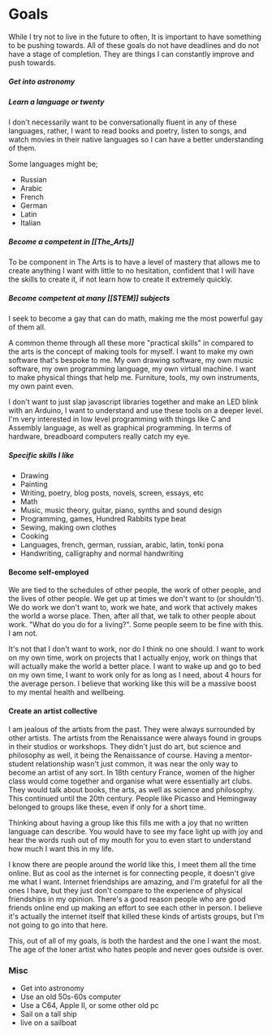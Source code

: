 # Goals
While I try not to live in the future to often, It is important to have something to be pushing towards. All of these goals do not have deadlines and do not have a stage of completion. They are things I can constantly improve and push towards.

##### Get into astronomy

##### Learn a language or twenty
I don't necessarily want to be conversationally fluent in any of these languages, rather, I want to read books and poetry, listen to songs, and watch movies in their native languages so I can have a better understanding of them.

Some languages might be;
* Russian
* Arabic
* French
* German
* Latin
* Italian

##### Become a competent in [[The_Arts]]
To be component in The Arts is to have a level of mastery that allows me to create anything I want with little to no hesitation, confident that I will have the skills to create it, if not learn how to create it extremely quickly.

##### Become competent at many [[STEM]] subjects
I seek to become a gay that can do math, making me the most powerful gay of them all.

A common theme through all these more "practical skills" in compared to the arts is the concept of making tools for myself. I want to make my own software that's bespoke to me. My own drawing software, my own music software, my own programming language, my own virtual machine. I want to make physical things that help me. Furniture, tools, my own instruments, my own paint even.

I don't want to just slap javascript libraries together and make an LED blink with an Arduino, I want to understand and use these tools on a deeper level. I'm very interested in low level programming with things like C and Assembly language, as well as graphical programming. In terms of hardware, breadboard computers really catch my eye. 

##### Specific skills I like
- Drawing
- Painting
- Writing, poetry, blog posts, novels, screen, essays, etc
- Math
- Music, music theory, guitar, piano, synths and sound design
- Programming, games, Hundred Rabbits type beat
- Sewing, making own clothes
- Cooking
- Languages, french, german, russian, arabic, latin, tonki pona 
- Handwriting, calligraphy and normal handwriting

#### Become self-employed
We are tied to the schedules of other people, the work of other people, and the lives of other people. We get up at times we don't want to (or shouldn't). We do work we don't want to, work we hate, and work that actively makes the world a worse place. Then, after all that, we talk to other people about work. "What do you do for a living?". Some people seem to be fine with this. I am not.

It's not that I don't want to work, nor do I think no one should. I want to work on my own time, work on projects that I actually enjoy, work on things that will actually make the world a better place. I want to wake up and go to bed on my own time, I want to work only for as long as I need, about 4 hours for the average person. I believe that working like this will be a massive boost to my mental health and wellbeing.

#### Create an artist collective
I am jealous of the artists from the past. They were always surrounded by other artists. The artists from the Renaissance were always found in groups in their studios or workshops. They didn't just do art, but science and philosophy as well, it being the Renaissance of course. Having a mentor-student relationship wasn't just common, it was near the only way to become an artist of any sort. In 18th century France, women of the higher class would come together and organise what were essentially art clubs. They would talk about books, the arts, as well as science and philosophy. This continued until the 20th century. People like Picasso and Hemingway belonged to groups like these, even if only for a short time.

Thinking about having a group like this fills me with a joy that no written language can describe. You would have to see my face light up with joy and hear the words rush out of my mouth for you to even start to understand how much I want this in my life.

I know there are people around the world like this, I meet them all the time online. But as cool as the internet is for connecting people, it doesn't give me what I want. Internet friendships are amazing, and I'm grateful for all the ones I have, but they just don't compare to the experience of physical friendships in my opinion. There's a good reason people who are good friends online end up making an effort to see each other in person. I believe it's actually the internet itself that killed these kinds of artists groups, but I'm not going to go into that here.

This, out of all of my goals, is both the hardest and the one I want the most. The age of the loner artist who hates people and never goes outside is over. 

### Misc
- Get into astronomy
- Use an old 50s-60s computer
- Use a C64, Apple II, or some other old pc
- Sail on a tall ship
- live on a sailboat